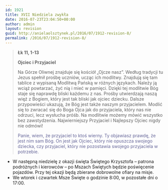 ```yaml
---
id: 1921
title: XVII Niedziela zwykła
date: 2016-07-23T23:04:50+00:00
author: admin
layout: revision
guid: http://anielaolsztynek.pl/2016/07/1912-revision-8/
permalink: /2016/07/1912-revision-8/
---
```

> **Łk 11, 1-13**
> 
> **Ojciec i Przyjaciel**
> 
> Na Górze Oliwnej znajduje się kościół &#8222;Ojcze nasz&#8221;. Według tradycji tu Jezus spełnił prośbę uczniów, ucząc ich modlitwy. Znajdują się tam tablice z wypisaną Modlitwą Pańską w różnych językach. Należy ją wciąż powtarzać, żyć nią i mieć w pamięci. Dzięki tej modlitwie Bóg staje się naprawdę bliski każdemu z nas. Prośby utwierdzają naszą więź z Bogiem, który jest tak bliski jak ojciec dziecku. Dalsze przypowieści ukazują, że Bóg jest także naszym przyjacielem. Modlić się to zwracać się do Boga Ojca jak do przyjaciela, który nas nie odrzuci, lecz wysłucha próśb. Na modlitwie możemy mówić wszystko bez zawstydzenia. Najwierniejszy Przyjaciel i Najlepszy Ojciec nigdy nie odmówi!
> 
> <span style="color: #666699;">Panie, wiem, że przyjaciel to ktoś wierny. Ty objawiasz prawdę, że jest nim sam Bóg. On jest jak Ojciec, który nie opuszcza swojego dziecka, czy przyjaciel, który nie pozostawia swojego przyjaciela w potrzebie.</span>

  * W następną niedzielę z okazji święta Świętego Krzysztofa &#8211; patrona podróżnych i kierowców &#8211; po Mszach Świętych będzie poświęcenie pojazdów. Przy tej okazji będą zbierane dobrowolne ofiary na misje.
  * We wtorek i czwartek Msze Święte o godzinie 8:00, w pozostałe dni o 17:00.